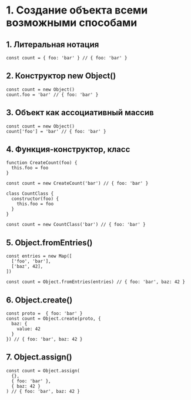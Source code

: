 # 1. Создание объекта всеми возможными способами

## 1. Литеральная нотация

`const count = { foo: 'bar' } // { foo: 'bar' }`

## 2. Конструктор new Object()

```
const count = new Object()
count.foo = 'bar' // { foo: 'bar' }
```

## 3. Объект как ассоциативный массив

```
const count = new Object()
count['foo'] = 'bar' // { foo: 'bar' }
```

## 4. Функция-конструктор, класс

```
function CreateCount(foo) {
  this.foo = foo
}

const count = new CreateCount('bar') // { foo: 'bar' }
```

```
class CountClass {
  constructor(foo) {
    this.foo = foo
  }
}

const count = new CountClass('bar') // { foo: 'bar' }
```

## 5. Object.fromEntries()

```
const entries = new Map([
  ['foo', 'bar'],
  ['baz', 42],
])

const count = Object.fromEntries(entries) // { foo: 'bar', baz: 42 }
```

## 6. Object.create()

```
const proto =  { foo: 'bar' }
const count = Object.create(proto, {
  baz: {
    value: 42
  }
}) // { foo: 'bar', baz: 42 }
```

## 7. Object.assign()

```
const count = Object.assign(
  {},
  { foo: 'bar' },
  { baz: 42 }
) // { foo: 'bar', baz: 42 }
```